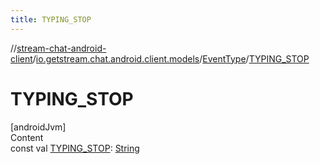 ```yaml
---
title: TYPING_STOP
---
```

//[stream-chat-android-client](../../../index.md)/[io.getstream.chat.android.client.models](../index.md)/[EventType](index.md)/[TYPING_STOP](TYPING_STOP.md)



# TYPING_STOP  
[androidJvm]  
Content  
const val [TYPING_STOP](TYPING_STOP.md): [String](https://kotlinlang.org/api/latest/jvm/stdlib/kotlin/-string/index.html)  




